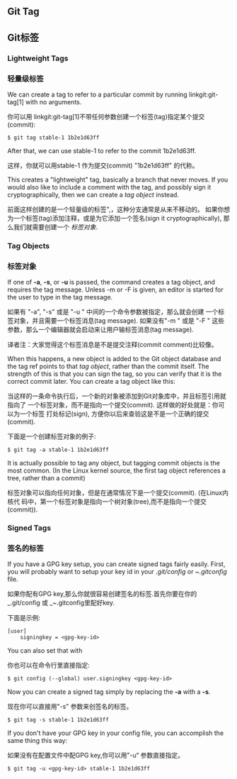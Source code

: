 ## Git Tag ##
## Git标签 ##

### Lightweight Tags ###
### 轻量级标签 ###

We can create a tag to refer to a particular commit by running linkgit:git-tag[1]
with no arguments.

你可以用 linkgit:git-tag[1]不带任何参数创建一个标签(tag)指定某个提交(commit):

    $ git tag stable-1 1b2e1d63ff
    
After that, we can use stable-1 to refer to the commit 1b2e1d63ff.

这样，你就可以用stable-1 作为提交(commit) "1b2e1d63ff" 的代称。

This creates a "lightweight" tag, basically a branch that never moves.
If you would also like to include a comment with the tag,
and possibly sign it cryptographically, then we can create a *tag object* instead.

前面这样创建的是一个轻量级的标签",，这种分支通常是从来不移动的。
如果你想为一个标签(tag)添加注释，或是为它添加一个签名(sign it cryptographically),
那么我们就需要创建一个 *标签对象*.

### Tag Objects ###
### 标签对象 ###

If one of **-a**, **-s**, or **-u <key-id>** is passed, the command creates a tag object, 
and requires the tag message. Unless -m <msg> or -F <file> is given, an editor 
is started for the user to type in the tag message.


如果有 "-a", "-s" 或是 "-u <key-id>" 中间的一个命令参数被指定，那么就会创建
一个标签对象，并且需要一个标签消息(tag message). 如果没有"-m <msg>" 或是 
"-F <file>" 这些参数，那么一个编辑器就会启动来让用户输标签消息(tag message).

译者注：大家觉得这个标签消息是不是提交注释(commit comment)比较像。

When this happens, a new object is added to the Git object database and the 
tag ref points to that _tag object_, rather than the commit itself. The strength
of this is that you can sign the tag, so you can verify that it is the correct
commit later.  You can create a tag object like this:

当这样的一条命令执行后，一个新的对象被添加到Git对象库中，并且标签引用就指向了
一个标签对象，而不是指向一个提交(commit). 这样做的好处就是：你可以为一个标签
打处标记(sign), 方便你以后来查验这是不是一个正确的提交(commit).

下面是一个创建标签对象的例子:

    $ git tag -a stable-1 1b2e1d63ff
    
It is actually possible to tag any object, but tagging commit objects is the 
most common. (In the Linux kernel source, the first tag object
references a tree, rather than a commit)

标签对象可以指向任何对象，但是在通常情况下是一个提交(commit). (在Linux内核代
码中，第一个标签对象是指向一个树对象(tree),而不是指向一个提交(commit)).

### Signed Tags ###
### 签名的标签 ###

If you have a GPG key setup, you can create signed tags fairly easily.  First,
you will probably want to setup your key id in your _.git/config_ or _~.gitconfig_
file.

如果你配有GPG key,那么你就很容易创建签名的标签.首先你要在你的 _.git/config 或
_~.gitconfig里配好key.

下面是示例:

    [user]
        signingkey = <gpg-key-id>
        
You can also set that with

你也可以在命令行里直接指定:

    $ git config (--global) user.signingkey <gpg-key-id>
    
Now you can create a signed tag simply by replacing the **-a** with a **-s**.

现在你可以直接用"-s" 参数来创签名的标签。

    $ git tag -s stable-1 1b2e1d63ff
    
If you don't have your GPG key in your config file, you can accomplish the same
thing this way:

如果没有在配置文件中配GPG key,你可以用"-u“ 参数直接指定。
    
    $ git tag -u <gpg-key-id> stable-1 1b2e1d63ff